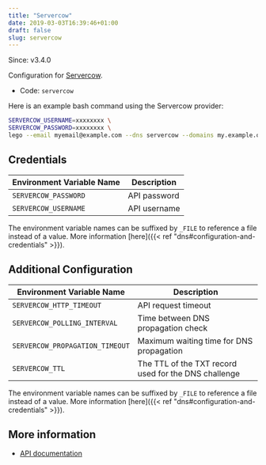 ```yaml
---
title: "Servercow"
date: 2019-03-03T16:39:46+01:00
draft: false
slug: servercow
---
```


<!-- THIS DOCUMENTATION IS AUTO-GENERATED. PLEASE DO NOT EDIT. -->
<!-- providers/dns/servercow/servercow.toml -->
<!-- THIS DOCUMENTATION IS AUTO-GENERATED. PLEASE DO NOT EDIT. -->

Since: v3.4.0

Configuration for [Servercow](https://servercow.de/).


<!--more-->

- Code: `servercow`

Here is an example bash command using the Servercow provider:

```bash
SERVERCOW_USERNAME=xxxxxxxx \
SERVERCOW_PASSWORD=xxxxxxxx \
lego --email myemail@example.com --dns servercow --domains my.example.org run
```




## Credentials

| Environment Variable Name | Description |
|-----------------------|-------------|
| `SERVERCOW_PASSWORD` | API password |
| `SERVERCOW_USERNAME` | API username |

The environment variable names can be suffixed by `_FILE` to reference a file instead of a value.
More information [here]({{< ref "dns#configuration-and-credentials" >}}).


## Additional Configuration

| Environment Variable Name | Description |
|--------------------------------|-------------|
| `SERVERCOW_HTTP_TIMEOUT` | API request timeout |
| `SERVERCOW_POLLING_INTERVAL` | Time between DNS propagation check |
| `SERVERCOW_PROPAGATION_TIMEOUT` | Maximum waiting time for DNS propagation |
| `SERVERCOW_TTL` | The TTL of the TXT record used for the DNS challenge |

The environment variable names can be suffixed by `_FILE` to reference a file instead of a value.
More information [here]({{< ref "dns#configuration-and-credentials" >}}).




## More information

- [API documentation](https://cp.servercow.de/client/plugin/support_manager/knowledgebase/view/34/dns-api-v1/7/)

<!-- THIS DOCUMENTATION IS AUTO-GENERATED. PLEASE DO NOT EDIT. -->
<!-- providers/dns/servercow/servercow.toml -->
<!-- THIS DOCUMENTATION IS AUTO-GENERATED. PLEASE DO NOT EDIT. -->
